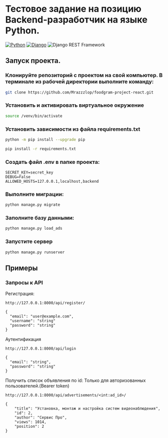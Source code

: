 # Тестовое задание на позицию Backend-разработчик на языке Python.



[![Python](https://img.shields.io/badge/-Python-464646?style=flat&logo=Python&logoColor=56C0C0&color=008080)](https://www.python.org/)
[![Django](https://img.shields.io/badge/-Django-464646?style=flat&logo=Django&logoColor=56C0C0&color=008080)](https://www.djangoproject.com/)
![Django REST Framework](https://img.shields.io/badge/-Django%20REST%20Framework-464646?style=flat&logo=Django%20REST%20Framework&logoColor=56C0C0&color=008080)

## Запуск проекта.

### Клонируйте репозиторий с проектом на свой компьютер. В терминале из рабочей директории выполните команду:
```bash
git clone https://github.com/Mrazzzlop/foodgram-project-react.git
```

### Установить и активировать виртуальное окружение

```bash
source /venv/bin/activate
```

### Установить зависимости из файла requirements.txt

```bash
python -m pip install --upgrade pip
```
```bash
pip install -r requirements.txt
```
### Создать файл .env в папке проекта:
```.env
SECRET_KEY=secret_key
DEBUG=False
ALLOWED_HOSTS=127.0.0.1,localhost,backend
```

### Выполните миграции:
```bash
python manage.py migrate
```
### Заполните базу данными: 
```bash
python manage.py load_ads
```
### Запустите сервер 
```bash
python manage.py runserver
```

## Примеры

### Запросы к API

Регистрация:

```
http://127.0.0.1:8000/api/register/
```

```
{
  "email": "user@example.com",
  "username": "string"
  "password": "string"
}
```
Аутентификация
```
http://127.0.0.1:8000/api/login
```

```
{
  "email": "string",
  "password": "string"
}
```

Получить список объявления по id:
Только для авторизованных пользователей.(Bearer token)

```
http://127.0.0.1:8000/api/advertisements/<int:ad_id>/
```

```
{
    "title": "Установка, монтаж и настройка систем видеонаблюдения",
    "id": 2,
    "author": "Сервис Про",
    "views": 1014,
    "position": 2
}
```
